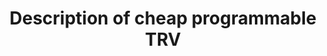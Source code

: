 ---
layout: link
link_url: https://heathack.org/a-mid-price-fix-for-trvs
title: Description of cheap programmable TRV
source: HeatHack
card: Zone your heating
petal: 
task: 
---